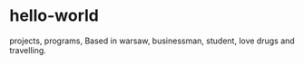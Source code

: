 # hello-world
projects, programs,
Based in warsaw, businessman, student, love drugs and travelling.

